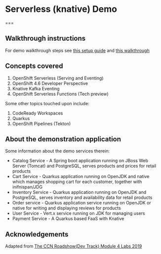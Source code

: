 # Serverless (knative) Demo
===

## Walkthrough instructions

For demo walkthrough steps see [this setup guide](walkthrough/demo-setup.adoc) and [this walkthrough](walkthrough/demo-walkthrough.adoc)
## Concepts covered

1. OpenShift Serverless (Serving and Eventing)
2. OpenShift 4.6 Developer Perspective
3. Knative Kafka Eventing
4. OpenShift Serverless Functions (Tech preview)

Some other topics touched upon include:

1. CodeReady Workspaces
2. Quarkus
3. OpenShift Pipelines (Tekton)

## About the demonstration application

Some information about the demo services therein:

* Catalog Service - A Spring boot application running on JBoss Web Server (Tomcat) and PostgreSQL, serves products and prices for retail products
* Cart Service - Quarkus application running on OpenJDK and native which manages shopping cart for each customer, together with inifnispan/JDG
* Inventory Service - Quarkus application running on OpenJDK and PostgreSQL, serves inventory and availability data for retail products
* Order service  - Quarkus application service running on OpenJDK or native for writing and displaying reviews for products
* User Service - Vert.x service running on JDK for managing users
* Payment Service  - A Quarkus based FaaS with Knative

## Acknowledgements

Adapted from [The CCN Roadshow(Dev Track) Module 4 Labs 2019](https://github.com/RedHat-Middleware-Workshops/cloud-native-workshop-v2m4-labs)